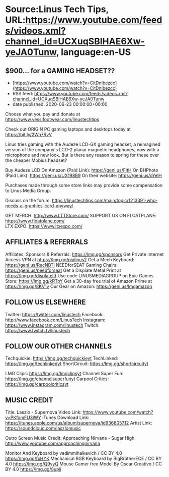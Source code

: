# Source:Linus Tech Tips, URL:https://www.youtube.com/feeds/videos.xml?channel_id=UCXuqSBlHAE6Xw-yeJA0Tunw, language:en-US

## $900... for a GAMING HEADSET??
 - [https://www.youtube.com/watch?v=CitDnIbezcc](https://www.youtube.com/watch?v=CitDnIbezcc)
 - RSS feed: https://www.youtube.com/feeds/videos.xml?channel_id=UCXuqSBlHAE6Xw-yeJA0Tunw
 - date published: 2020-06-23 00:00:00+00:00

Choose what you pay and donate at https://www.vessifootwear.com/linustechtips

Check out ORIGIN PC gaming laptops and desktops today at https://bit.ly/2Wn7RvV

Linus tries gaming with the Audeze LCD-GX gaming headset, a reimagined version of the company's LCD-2 planar magnetic headphones, now with a microphone and new look. But is there any reason to spring for these over the cheaper Mobius headset?

Buy Audeze LCD
On Amazon (Paid Link): https://geni.us/FitH
On BHPhoto (Paid Link): https://geni.us/UX198B9
On their website: https://geni.us/oYelH

Purchases made through some store links may provide some compensation to Linus Media Group.

Discuss on the forum: https://linustechtips.com/main/topic/1213391-who-needs-a-graphics-card-anyway/


GET MERCH: http://www.LTTStore.com/
SUPPORT US ON FLOATPLANE: https://www.floatplane.com/  
LTX EXPO: https://www.ltxexpo.com/   

AFFILIATES & REFERRALS
---------------------------------------------------
Affiliates, Sponsors & Referrals: https://lmg.gg/sponsors
Get Private Internet Access VPN at https://lmg.gg/pialinus2
Get a Mech Keyboard: https://geni.us/RecNBTI
NEEDforSEAT Gaming Chairs: https://geni.us/needforseat
Get a Displate Metal Print at https://lmg.gg/displateltt
Use code LINUSMEDIAGROUP on Epic Games Store: https://lmg.gg/kRTpY
Get a 30-day free trial of Amazon Prime at https://lmg.gg/8KV1v
Our Gear on Amazon: https://geni.us/lmgamazon
 
FOLLOW US ELSEWHERE
---------------------------------------------------  
Twitter: https://twitter.com/linustech
Facebook: http://www.facebook.com/LinusTech
Instagram: https://www.instagram.com/linustech
Twitch: https://www.twitch.tv/linustech

FOLLOW OUR OTHER CHANNELS
---------------------------------------------------  
Techquickie: https://lmg.gg/techquickieyt
TechLinked: https://lmg.gg/techlinkedyt
ShortCircuit: https://lmg.gg/shortcircuityt

LMG Clips: https://lmg.gg/lmgclipsyt
Channel Super Fun: https://lmg.gg/channelsuperfunyt
Carpool Critics: https://lmg.gg/carpoolcriticsyt

MUSIC CREDIT
---------------------------------------------------  
Title: Laszlo - Supernova
Video Link: https://www.youtube.com/watch?v=PKfxmFU3lWY
iTunes Download Link: https://itunes.apple.com/us/album/supernova/id936805712
Artist Link: https://soundcloud.com/laszlomusic

Outro Screen Music Credit: Approaching Nirvana - Sugar High http://www.youtube.com/approachingnirvana

Monitor And Keyboard by vadimmihalkevich / CC BY 4.0 https://lmg.gg/fxHYK 
Mechanical RGB Keyboard by BigBrotherECE / CC BY 4.0 https://lmg.gg/Q9yyQ 
Mouse Gamer free Model By Oscar Creativo / CC BY 4.0 https://lmg.gg/8upii


